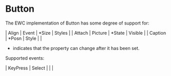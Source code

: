 # Button

The EWC implementation of Button has some degree of support for:

 |   Align    |   Event    |  *Size   |   Styles  |
 |   Attach   |   Picture  |  *State  |   Visible |
 |   Caption  |  *Posn     |   Style  |           |

* indicates that the property can change after it has been set.

Supported events:

 |  KeyPress  |  Select  |            |           |
